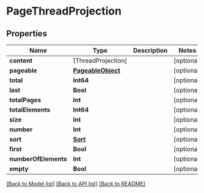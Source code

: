 # PageThreadProjection

## Properties
Name | Type | Description | Notes
------------ | ------------- | ------------- | -------------
**content** | [ThreadProjection] |  | [optional] 
**pageable** | [**PageableObject**](PageableObject) |  | [optional] 
**total** | **Int64** |  | [optional] 
**last** | **Bool** |  | [optional] 
**totalPages** | **Int** |  | [optional] 
**totalElements** | **Int64** |  | [optional] 
**size** | **Int** |  | [optional] 
**number** | **Int** |  | [optional] 
**sort** | [**Sort**](Sort) |  | [optional] 
**first** | **Bool** |  | [optional] 
**numberOfElements** | **Int** |  | [optional] 
**empty** | **Bool** |  | [optional] 

[[Back to Model list]](../README#documentation-for-models) [[Back to API list]](../README#documentation-for-api-endpoints) [[Back to README]](../README)


